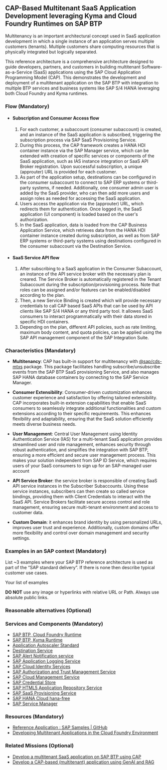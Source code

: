 <!-- [IMPORTANT] Do not remove the comments below. These comments are necessary for importing the content to DC -->

<!-- dc-ref-arch-metadata : 
    {
        "id": "ref-arch-cap-multitenant-saas",
        "name": "CAP-Based Multitenant SaaS Application Development",
        "shortDescription": "Develop Multitenant Software-as-a-Service application using Cloud Application Programming Model leveraging  Kyma and Cloud Foundry Runtimes on SAP BTP",
        "archDiagramLink": "images/Susaas_App_Architecture_ExpertCf.png",
        "tags": "Application Development",
        "category": "Application Development"
    }
dc-ref-arch-metadata  -->

<!-- dc-ref-arch-detail-page-start -->
## **CAP-Based Multitenant SaaS Application Development leveraging  Kyma and Cloud Foundry Runtimes on SAP BTP**

Multitenancy is an important architectural concept used in SaaS application development in which a single instance of an application serves multiple customers (tenants). Multiple customers share computing resources that is physically integrated but logically separated.

This reference architecture is a comprehensive architecture designed to guide developers, partners, and customers in building multitenant Software-as-a-Service (SaaS) applications using the SAP Cloud Application Programming Model (CAP). This demonstrates the development and deployment of a multitenant application on the SAP BTP with integration to multiple BTP services and business systems like SAP S/4 HANA leveraging both Cloud Foundry and Kyma runtimes.

### Flow (Mandatory)

-   #### Subscription and Consumer Access flow   
    1.  For each customer, a subaccount (consumer subaccount) is created, and an instance of the SaaS application is subscribed, triggering the subscription process via SAP SaaS Provisioning Service.   
    2.   During this process, the CAP framework creates a HANA HDI container instance via the SAP Manager service, which can be extended with creation of specific services or components of the SaaS application, such as IAS instance integration or SaaS API Broker registration. Upon successful subscription, a unique (approuter) URL is provided for each customer.     
    3.  As part of the application setup, destinations can be configured in the consumer subaccount to connect to SAP ERP systems or third-party systems, if needed. Additionally, one consumer admin user is added by the SaaS provider, who can then add more users and assign roles as needed for accessing the SaaS application.    
    4.  Users access the application via the (approuter) URL, which redirects them for authentication. Once logged in, the SaaS application (UI component) is loaded based on the user's authorization.    
    5.  In the SaaS application, data is loaded from the CAP Business Application Service, which retrieves data from the HANA HDI container instance created during subscription, as well as from SAP ERP systems or third-party systems using destinations configured in the consumer subaccount via the Destination Service.     

-   #### SaaS Service API flow    
    1.  After subscribing to a SaaS application in the Consumer Subaccount, an instance of the API service broker with the necessary plan is creared. The Service Broker is automatically registered in the Tenant Subaccount during the subscription/provisioning process. Note that roles can be assigned and/or features can be enabled/disabled according to the plan.   
    2.  Then, a new Service Binding is created which will provide necessary credentials to call CAP based SaaS APIs that can be used by API clients like SAP S/4 HANA or any third party tool. It allowes SaaS consumers to interact programmatically with their data stored in specific HDI containers.   
    3.  Depending on the plan, different API policies, such as rate limiting, maximum body content, and quota policies, can be applied using the SAP API management component of the SAP Integration Suite.

### Characteristics (Mandatory)

-   **Multitenancy**: CAP has built-in support for multitenancy with [@sap/cds-mtxs](https://www.npmjs.com/package/@sap/cds-mtxs) package. This package facilitates handling subscribe/unsubscribe events from the SAP BTP SaaS provisioning Service, and also manages SAP HANA database containers by connecting to the SAP Service Manager.

-   **Consumer Extensibility**: Consumer-driven customization enhances customer experience and satisfaction by offering tailored extensibility. CAP incorporates built-in extension capabilities that enable SaaS consumers to seamlessly integrate additional functionalities and custom extensions according to their specific requirements. This enhances flexibility and adaptability, ensuring that the SaaS solution efficiently meets diverse business needs.

-   **User Management**: Central User Management using Identity Authentication Service (IAS) for a multi-tenant SaaS application provides streamlined user and role management, enhances security through robust authentication, and simplifies the integration with SAP BTP, ensuring a more efficient and secure user management process. This makes your solution independent from SAP ID Service, which requires users of your SaaS consumers to sign up for an SAP-managed user account

-   **API Service Broker**: the service broker is responsible of creating SaaS API service instances in the Subscriber Subaccounts. Using these service instances, subscribers can then create so called service bindings, providing them with Client Credentials to interact with the SaaS API. Service Brokers facilitate secure access control and role management, ensuring secure multi-tenant environment and access to customer data.

-   **Custom Domain**: it enhances brand identity by using personalized URLs, improves user trust and experience. Additionally, custom domains offer more flexibility and control over domain management and security settings.


### Examples in an SAP context (Mandatory)

List ~3 examples where your SAP BTP reference architecture is used as part of the “SAP standard delivery”. If there is none then describe typical customer use cases.

Your list of examples

**DO NOT** use any image or hyperlinks with relative URL or Path. Always use absolute public links.


### Reasonable alternatives (Optional)

<!-- dc-ref-arch-detail-page-end -->

### Services and Components (Mandatory)

<!-- dc-ref-arch-services-start -->
-   [SAP BTP, Cloud Foundry Runtime](https://discovery-center.cloud.sap/serviceCatalog/cloud-foundry-runtime?region=all)
-   [SAP BTP, Kyma Runtime](https://discovery-center.cloud.sap/serviceCatalog/kyma-runtime?region=all&tab=feature)
-   [Application Autoscaler	Standard](https://discovery-center.cloud.sap/serviceCatalog/application-autoscaler/?service_plan=standard&region=all&commercialModel=cloud)
-   [Destination Service](https://discovery-center.cloud.sap/serviceCatalog/destination?service_plan=lite&region=all&commercialModel=cloud)
-   [SAP Alert Notification service](https://discovery-center.cloud.sap/serviceCatalog/alert-notification?region=all)
-   [SAP Application Logging Service](https://discovery-center.cloud.sap/serviceCatalog/application-logging-service/?region=all)
-   [SAP Cloud Identity Services](https://discovery-center.cloud.sap/serviceCatalog/identity-authentication?region=all)
-   [SAP Authorization and Trust Management Service](https://discovery-center.cloud.sap/serviceCatalog/authorization-and-trust-management-service?region=all&tab=feature)
-   [SAP Cloud Management Service](https://discovery-center.cloud.sap/serviceCatalog/cloud-management-service/?region=all)
-   [SAP Credential Store](https://discovery-center.cloud.sap/serviceCatalog/credential-store?region=all)
-   [SAP HTML5 Application Repository Service](https://discovery-center.cloud.sap/serviceCatalog/html5-application-repository-service?region=all) 
-   [SAP SaaS Provisioning Service](https://discovery-center.cloud.sap/serviceCatalog/saas-provisioning-service?service_plan=application&region=all&commercialModel=cloud)
-   [SAP HANA Cloud	hana-free](https://discovery-center.cloud.sap/serviceCatalog/sap-hana-cloud?tab=customerreference&region=all)
-   [SAP Service Manager](https://discovery-center.cloud.sap/serviceCatalog/service-manager/?region=all)
<!-- dc-ref-arch-services-end -->

### Resources (Mandatory)

<!-- dc-ref-arch-resources-start -->
-   [Reference Application : SAP Samples | GitHub ](https://github.com/SAP-samples/btp-cap-multitenant-saas/tree/main)
-   [Developing Multitenant Applications in the Cloud Foundry Environment](https://help.sap.com/docs/btp/sap-business-technology-platform/developing-multitenant-applications-in-cloud-foundry-environment)
<!-- dc-ref-arch-resources-end -->

### Related Missions (Optional)

<!-- dc-ref-arch-related-missions-start -->
-   [Develop a multitenant SaaS application on SAP BTP using CAP](https://discovery-center.cloud.sap/missiondetail/4064/)
-   [Develop a CAP-based (multitenant) application using GenAI and RAG](https://discovery-center.cloud.sap/missiondetail/4371/)
<!-- dc-ref-arch-related-missions-end -->
